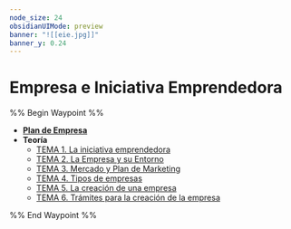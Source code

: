 ```yaml
---
node_size: 24
obsidianUIMode: preview
banner: "![[eie.jpg]]"
banner_y: 0.24
---
```


# Empresa e Iniciativa Emprendedora

%% Begin Waypoint %%
- **[Plan de Empresa](./Plan%20de%20Empresa/Plan%20de%20Empresa.md)**
- **Teoría**
	- [TEMA 1. La iniciativa emprendedora](./Teor%C3%ADa/TEMA%201.%20La%20iniciativa%20emprendedora.md)
	- [TEMA 2. La Empresa y su Entorno](./Teor%C3%ADa/TEMA%202.%20La%20Empresa%20y%20su%20Entorno.md)
	- [TEMA 3. Mercado y Plan de Marketing](./Teor%C3%ADa/TEMA%203.%20Mercado%20y%20Plan%20de%20Marketing.md)
	- [TEMA 4. Tipos de empresas](./Teor%C3%ADa/TEMA%204.%20Tipos%20de%20empresas.md)
	- [TEMA 5. La creación de una empresa](./Teor%C3%ADa/TEMA%205.%20La%20creaci%C3%B3n%20de%20una%20empresa.md)
	- [TEMA 6. Trámites para la creación de la empresa](./Teor%C3%ADa/TEMA%206.%20Tr%C3%A1mites%20para%20la%20creaci%C3%B3n%20de%20la%20empresa.md)

%% End Waypoint %%